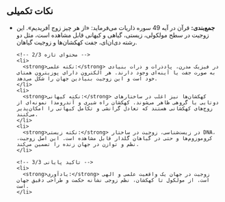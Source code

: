 <div class="extra-box">
  <h2>نکات تکمیلی</h2>
  <ul>
    <!-- 1/3 جمع بندی -->
    <li>
      <strong>جمع‌بندی:</strong> قرآن در آیه 49 سوره ذاریات می‌فرماید: «از هر چیز زوج آفریدیم». این زوجیت در سطح مولکولی، زیستی، گیاهی و کیهانی قابل مشاهده است، مثل دو رشته دی‌ان‌ای، جفت کهکشان‌ها و زوجیت گیاهان.
    </li>

    <!-- 2/3 محتوای تازه -->
    <li>
      <strong>نکته علمی:</strong> در فیزیک مدرن، پادذرات و ذرات بنیادی به صورت جفت یا آینه‌ای وجود دارند. هر الکترون دارای پوزیترون همتای خود است و این زوجیت بنیادین جهان را شکل می‌دهد.
    </li>
    <li>
      <strong>نکته کیهانی:</strong> کهکشان‌ها نیز اغلب در ساختارهای دوتایی یا گروهی ظاهر می‌شوند. کهکشان راه شیری و آندرومدا نمونه‌ای از زوج‌های کهکشانی هستند که تعادل گرانشی و تکامل کیهانی را امکان‌پذیر می‌کنند.
    </li>
    <li>
      <strong>نکته زیستی:</strong> در زیست‌شناسی، زوجیت در ساختار DNA، کروموزوم‌ها و حتی در گیاهان گلدار قابل مشاهده است. این اصل زوجیت، نظم و توازن در جهان زنده را تضمین می‌کند.
    </li>

    <!-- 3/3 تاکید پایانی -->
    <li>
      <strong>یادآوری:</strong> زوجیت در جهان یک واقعیت علمی و الهی است. از مولکول تا کهکشان، نظم زوجی نشانه حکمت و طراحی دقیق جهان است.
    </li>
  </ul>
</div>
